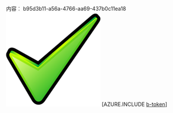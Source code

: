 内容︰ b95d3b11-a56a-4766-aa69-437b0c11ea18![图像](9b9178d8-6167-44fc-a9c3-2786683352fa.png)
[AZURE.INCLUDE [b-token](34c96f99-af97-468b-b3dd-1db7bd8b7365.md)]
